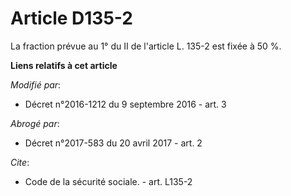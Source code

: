 # Article D135-2

La fraction prévue  au 1° du II de l'article L. 135-2 est fixée à 50 %.

**Liens relatifs à cet article**

_Modifié par_:

  - Décret n°2016-1212 du 9 septembre 2016 - art. 3

_Abrogé par_:

  - Décret n°2017-583 du 20 avril 2017 - art. 2

_Cite_:

  - Code de la sécurité sociale. - art. L135-2
